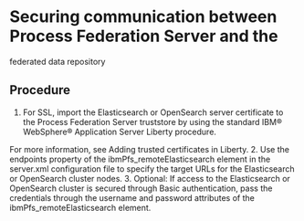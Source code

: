 # Securing communication between Process Federation Server and the
federated data repository

## Procedure

1. For SSL, import the Elasticsearch or OpenSearch server certificate to the Process Federation Server truststore by
using the standard IBM®
WebSphere® Application Server Liberty procedure.

For more information, see Adding trusted certificates in Liberty.
2. Use the endpoints property of the
ibmPfs\_remoteElasticsearch element in the server.xml
configuration file to specify the target URLs for the Elasticsearch or OpenSearch cluster
nodes.
3. Optional: 
If access to the Elasticsearch or OpenSearch cluster is secured through Basic authentication,
pass the credentials through the username and password
attributes of the ibmPfs\_remoteElasticsearch element.